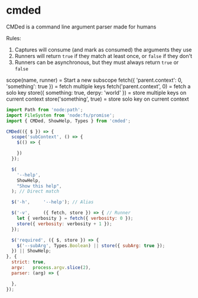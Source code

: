 # cmded

CMDed is a command line argument parser made for humans

Rules:
  1. Captures will consume (and mark as consumed) the arguments they use
  2. Runners will return `true` if they match at least once, or `false` if they don't
  3. Runners can be asynchronous, but they must always return `true` or `false`

scope(name, runner) = Start a new subscope
fetch({ 'parent.context': 0, 'something': true }) = fetch multiple keys
fetch('parent.context', 0) = fetch a solo key
store({ something: true, derpy: 'world' }) = store multiple keys on current context
store('something', true) = store solo key on current context

```javascript
import Path from 'node:path';
import FileSystem from 'node:fs/promise';
import { CMDed, ShowHelp, Types } from 'cmded';

CMDed(({ $ }) => {
  scope('subContext', () => {
    $(() => {

    })
  });

  $(
    '--help',
    ShowHelp,
    "Show this help",
  ); // Direct match

  $('-h',     '--help'); // Alias

  $('-v',     ({ fetch, store }) => { // Runner
    let { verbosity } = fetch({ verbosity: 0 });
    store({ verbosity: verbosity + 1 });
  });

  $('required', ({ $, store }) => {
    $('--subArg', Types.Boolean) || store({ subArg: true });
  }) || ShowHelp;
}, {
  strict: true,
  argv:   process.argv.slice(2),
  parser: (arg) => {

  },
});
```
